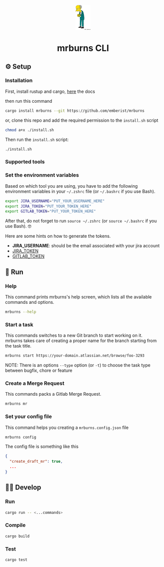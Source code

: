 <p align="center">
  <img
    alt="logo"
    src="./mrburns.png"
    width="10%"
  />
</p>

<h1 align="center">mrburns CLI</h1>

## ⚙️ Setup

### Installation

First, install rustup and cargo, [here](https://www.rust-lang.org/tools/install) the docs

then run this command

```bash
cargo install mrburns --git https://github.com/emberist/mrburns
```

or, clone this repo and add the required permission to the `install.sh` script

```bash
chmod a+x ./install.sh
```

Then run the `install.sh` script:

```bash
./install.sh
```

### Supported tools

### Set the environment variables

Based on which tool you are using, you have to add the following environment variables in your `~/.zshrc` file (or `~/.bashrc` if you use Bash).

```bash
export JIRA_USERNAME="PUT_YOUR_USERNAME_HERE"
export JIRA_TOKEN="PUT_YOUR_TOKEN_HERE"
export GITLAB_TOKEN="PUT_YOUR_TOKEN_HERE"
```

After that, do not forget to run `source ~/.zshrc` (or `source ~/.bashrc` if you use Bash). 🤓

Here are some hints on how to generate the tokens.

- **JIRA_USERNAME**: should be the email associated with your jira account
- [JIRA_TOKEN](https://support.atlassian.com/atlassian-account/docs/manage-api-tokens-for-your-atlassian-account/)
- [GITLAB_TOKEN](https://docs.gitlab.com/ee/user/profile/personal_access_tokens.html)

## 🚀 Run

### Help

This command prints mrburns's help screen, which lists all the available commands and options.

```bash
mrburns --help
```

### Start a task

This commands switches to a new Git branch to start working on it. mrburns takes care of creating a proper name for the branch starting from the task title.

```bash
mrburns start https://your-domain.atlassian.net/browse/foo-3293
```

NOTE: There is an options `--type` option (or `-t`) to choose the task type between bugfix, chore or feature

### Create a Merge Request

This commands packs a Gitlab Merge Request.

```bash
mrburns mr
```

### Set your config file

This command helps you creating a `mrburns.config.json` file

```bash
mrburns config
```

The config file is something like this

```json
{
  "create_draft_mr": true,
  ...
}
```

## 🧑‍💻 Develop

### Run

```bash
cargo run -- <...commands>
```

### Compile

```bash
cargo build
```

### Test

```bash
cargo test
```
